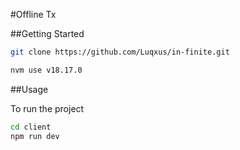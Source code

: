 #Offline Tx

##Getting Started

```bash
git clone https://github.com/Luqxus/in-finite.git

nvm use v18.17.0
```
##Usage

To run the project
```bash
cd client
npm run dev
```

